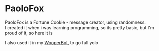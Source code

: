# PaoloFox
PaoloFox is a Fortune Cookie - message creator, using randomness.  
I created it when i was learning programming, so its pretty basic, but I'm proud of it, so here it is

I also used it in my [WooperBot](https://github.com/Gimbardo/WooperBot), to go full yolo

